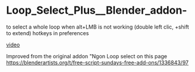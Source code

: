 # Loop_Select_Plus__Blender_addon-  
to select a whole loop when alt+LMB is not working (double left clic, +shift to extend)
hotkeys in preferences

[video](https://youtu.be/NQ_rHpNgFCE)  

Improved from the original addon "Ngon Loop select on this page https://blenderartists.org/t/free-script-sundays-free-add-ons/1336843/97
